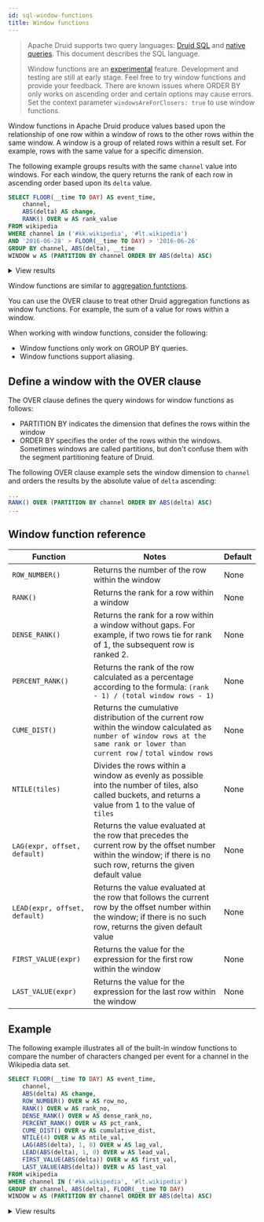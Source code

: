 ```yaml
---
id: sql-window-functions
title: Window functions
---
```


<!--
  ~ Licensed to the Apache Software Foundation (ASF) under one
  ~ or more contributor license agreements.  See the NOTICE file
  ~ distributed with this work for additional information
  ~ regarding copyright ownership.  The ASF licenses this file
  ~ to you under the Apache License, Version 2.0 (the
  ~ License); you may not use this file except in compliance
  ~ with the License.  You may obtain a copy of the License at
  ~
  ~   http://www.apache.org/licenses/LICENSE-2.0
  ~
  ~ Unless required by applicable law or agreed to in writing,
  ~ software distributed under the License is distributed on an
  ~ AS IS BASIS, WITHOUT WARRANTIES OR CONDITIONS OF ANY
  ~ KIND, either express or implied.  See the License for the
  ~ specific language governing permissions and limitations
  ~ under the License.
  -->

> Apache Druid supports two query languages: [Druid SQL](sql.md) and [native queries](querying.md).
> This document describes the SQL language.
>
> Window functions are an [experimental](../development/experimental.md) feature. Development and testing are still at early stage. Feel free to try window functions and provide your feedback.
> There are known issues where ORDER BY only works on ascending order and certain options may cause errors.
> Set the context parameter `windowsAreForClosers: true` to use window functions.

Window functions in Apache Druid produce values based upon the relationship of one row within a window of rows to the other rows within the same window. A window is a group of related rows within a result set. For example, rows with the same value for a specific dimension.

The following example groups results with the same `channel` value into windows. For each window, the query returns the rank of each row in ascending order based upon its `delta` value.

```sql
SELECT FLOOR(__time TO DAY) AS event_time,
    channel,
    ABS(delta) AS change,
    RANK() OVER w AS rank_value
FROM wikipedia
WHERE channel in ('#kk.wikipedia', '#lt.wikipedia')
AND '2016-06-28' > FLOOR(__time TO DAY) > '2016-06-26'
GROUP BY channel, ABS(delta), __time
WINDOW w AS (PARTITION BY channel ORDER BY ABS(delta) ASC)
```

<details>
<summary> View results </summary>

| event_time | channel | change | rank_value |
| -- | -- | -- | -- |
| 2016-06-27T00:00:00.000Z	| #kk.wikipedia	| 1	| 1 |
| 2016-06-27T00:00:00.000Z	| #kk.wikipedia	| 1	| 1 |
| 2016-06-27T00:00:00.000Z	| #kk.wikipedia	| 7	| 3 |
| 2016-06-27T00:00:00.000Z	| #kk.wikipedia	| 56 | 4 |
| 2016-06-27T00:00:00.000Z	| #kk.wikipedia	| 56 | 4 |
| 2016-06-27T00:00:00.000Z	| #kk.wikipedia	| 63 | 6 |
| 2016-06-27T00:00:00.000Z	| #kk.wikipedia	| 91 | 7 |  
| 2016-06-27T00:00:00.000Z	| #kk.wikipedia	| 2440 | 8 |
| 2016-06-27T00:00:00.000Z	| #kk.wikipedia	| 2703 | 9 |
| 2016-06-27T00:00:00.000Z	| #kk.wikipedia	| 6900 |10 |
| 2016-06-27T00:00:00.000Z	| #lt.wikipedia	| 1	| 1 |
| 2016-06-27T00:00:00.000Z	| #lt.wikipedia	| 2	| 2 |
| 2016-06-27T00:00:00.000Z	| #lt.wikipedia	| 13 | 3 |
| 2016-06-27T00:00:00.000Z	| #lt.wikipedia	| 28 | 4 |
| 2016-06-27T00:00:00.000Z	| #lt.wikipedia	| 53 | 5 |
| 2016-06-27T00:00:00.000Z	| #lt.wikipedia	| 56 | 6 |
| 2016-06-27T00:00:00.000Z	| #lt.wikipedia	| 59 | 7 |
| 2016-06-27T00:00:00.000Z	| #lt.wikipedia	| 391 | 8 |
| 2016-06-27T00:00:00.000Z	| #lt.wikipedia	| 894	| 9 |
| 2016-06-27T00:00:00.000Z	| #lt.wikipedia	| 4358 | 10 |


</details>

Window functions are similar to [aggregation funtctions](./aggregations.md).  

You can use the OVER clause to treat other Druid aggregation functions as window functions. For example, the sum of a value for rows within a window.

When working with window functions, consider the following:
- Window functions only work on GROUP BY queries.
- Window functions support aliasing.

## Define a window with the OVER clause

The OVER clause defines the query windows for window functions as follows:
- PARTITION BY indicates the dimension that defines the rows within the window
- ORDER BY specifies the order of the rows within the windows.
Sometimes windows are called partitions, but don't confuse them with the segment partitioning feature of Druid.


The following OVER clause example sets the window dimension to `channel` and orders the results by the absolute value of `delta` ascending:

```sql
...
RANK() OVER (PARTITION BY channel ORDER BY ABS(delta) ASC)
...
```

## Window function reference

|Function|Notes|Default|
|--------|-----|-------|
| `ROW_NUMBER()`| Returns the number of the row within the window| None |
|`RANK()`| Returns the rank for a row within a window | None | 
|`DENSE_RANK()`| Returns the rank for a row within a window without gaps. For example, if two rows tie for rank of 1, the subsequent row is ranked 2. | None |
|`PERCENT_RANK()`| Returns the rank of the row calculated as a percentage according to the formula: `(rank - 1) / (total window rows - 1)` | None |
|`CUME_DIST()`| Returns the cumulative distribution of the current row within the window calculated as `number of window rows at the same rank or lower than current row` / `total window rows` | None |
|`NTILE(tiles)`| Divides the rows within a window as evenly as possible into the number of tiles, also called buckets, and returns a value from 1 to the value of `tiles`  |None |
|`LAG(expr, offset, default)`| Returns the value evaluated at the row that precedes the current row by the offset number within the window; if there is no such row, returns the given default value | None |
|`LEAD(expr, offset, default)`| Returns the value evaluated at the row that follows the current row by the offset number within the window; if there is no such row, returns the given default value | None |
|`FIRST_VALUE(expr)`| Returns the value for the expression for the first row within the window| None |
|`LAST_VALUE(expr)`| Returns the value for the expression for the last row within the window | None |


## Example

The following example illustrates all of the built-in window functions to compare the number of characters changed per event for a channel in the Wikipedia data set.

```sql
SELECT FLOOR(__time TO DAY) AS event_time,
    channel,
    ABS(delta) AS change,
    ROW_NUMBER() OVER w AS row_no,
    RANK() OVER w AS rank_no,
    DENSE_RANK() OVER w AS dense_rank_no,
    PERCENT_RANK() OVER w AS pct_rank,
    CUME_DIST() OVER w AS cumulative_dist,
    NTILE(4) OVER w AS ntile_val,
    LAG(ABS(delta), 1, 0) OVER w AS lag_val,
    LEAD(ABS(delta), 1, 0) OVER w AS lead_val,
    FIRST_VALUE(ABS(delta)) OVER w AS first_val,
    LAST_VALUE(ABS(delta)) OVER w AS last_val
FROM wikipedia
WHERE channel IN ('#kk.wikipedia', '#lt.wikipedia')
GROUP BY channel, ABS(delta), FLOOR(__time TO DAY) 
WINDOW w AS (PARTITION BY channel ORDER BY ABS(delta) ASC)
```

<details>
<summary> View results </summary>

|event_time|channel|change|row_no|rank_no|dense_rank_no|pct_rank|cumulative_dist|ntile_val|lag_val|lead_val|first_val|last_val|
|------------|---------|--------|--------|---------|---------------|----------|----------------|-----------|---------|----------|-----------|----------|
|2016-06-27T00:00:00.000Z|#kk.wikipedia|1|1|1|1|0|0.125|1|null|7|1|6900|
|2016-06-27T00:00:00.000Z|#kk.wikipedia|7|2|2|2|0.14285714285714285|0.25|1|1|56|1|6900|
|2016-06-27T00:00:00.000Z|#kk.wikipedia|56|3|3|3|0.2857142857142857|0.375|2|7|63|1|6900|
|2016-06-27T00:00:00.000Z|#kk.wikipedia|63|4|4|4|0.42857142857142855|0.5|2|56|91|1|6900|
|2016-06-27T00:00:00.000Z|#kk.wikipedia|91|5|5|5|0.5714285714285714|0.625|3|63|2440|1|6900|
|2016-06-27T00:00:00.000Z|#kk.wikipedia|2440|6|6|6|0.7142857142857143|0.75|3|91|2703|1|6900|
|2016-06-27T00:00:00.000Z|#kk.wikipedia|2703|7|7|7|0.8571428571428571|0.875|4|2440|6900|1|6900|
|2016-06-27T00:00:00.000Z|#kk.wikipedia|6900|8|8|8|1|1|4|2703|null|1|6900|
|2016-06-27T00:00:00.000Z|#lt.wikipedia|1|1|1|1|0|0.1|1|null|2|1|4358|
|2016-06-27T00:00:00.000Z|#lt.wikipedia|2|2|2|2|0.1111111111111111|0.2|1|1|13|1|4358|
|2016-06-27T00:00:00.000Z|#lt.wikipedia|13|3|3|3|0.2222222222222222|0.3|1|2|28|1|4358|
|2016-06-27T00:00:00.000Z|#lt.wikipedia|28|4|4|4|0.3333333333333333|0.4|2|13|53|1|4358|
|2016-06-27T00:00:00.000Z|#lt.wikipedia|53|5|5|5|0.4444444444444444|0.5|2|28|56|1|4358|
|2016-06-27T00:00:00.000Z|#lt.wikipedia|56|6|6|6|0.5555555555555556|0.6|2|53|59|1|4358|
|2016-06-27T00:00:00.000Z|#lt.wikipedia|59|7|7|7|0.6666666666666666|0.7|3|56|391|1|4358|
|2016-06-27T00:00:00.000Z|#lt.wikipedia|391|8|8|8|0.7777777777777778|0.8|3|59|894|1|4358|
|2016-06-27T00:00:00.000Z|#lt.wikipedia|894|9|9|9|0.8888888888888888|0.9|4|391|4358|1|4358|
|2016-06-27T00:00:00.000Z|#lt.wikipedia|4358|10|10|10|1|1|4|894|null|1|4358|

</details>